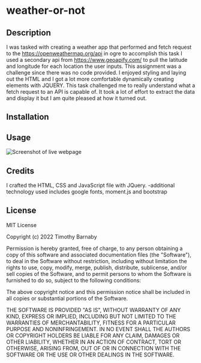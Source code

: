 # weather-or-not

## Description

I was tasked with creating a weather app that performed and fetch request to the https://openweathermap.org/api in ogre to accomplish this task I used a secondary api from https://www.geoapify.com/ to pull the latitude and longitude for each location the user inputs.  This assignment was a challenge since there was no code provided.  I enjoyed styling and laying out the HTML and I got a lot more comfortable dynamically creating elements with JQUERY.  This task challenged me to really understand what a fetch request to an API is capable of.  It took a lot of effort to extract the data and display it but I am quite pleased at how it turned out.

## Installation 


## Usage 

 <img src="assets/Screenshot-1.png"   alt="Screenshot of live webpage">
 <!-- <img src="assets/Screenshot-2.png"   alt="Screenshot of live webpage"> -->



## Credits
I crafted the HTML, CSS and JavaScript file with JQuery.
-additional technology used includes google fonts, moment.js and bootstrap

## License

MIT License

Copyright (c) 2022 Timothy Barnaby

Permission is hereby granted, free of charge, to any person obtaining a copy
of this software and associated documentation files (the "Software"), to deal
in the Software without restriction, including without limitation the rights
to use, copy, modify, merge, publish, distribute, sublicense, and/or sell
copies of the Software, and to permit persons to whom the Software is
furnished to do so, subject to the following conditions:

The above copyright notice and this permission notice shall be included in all
copies or substantial portions of the Software.

THE SOFTWARE IS PROVIDED "AS IS", WITHOUT WARRANTY OF ANY KIND, EXPRESS OR
IMPLIED, INCLUDING BUT NOT LIMITED TO THE WARRANTIES OF MERCHANTABILITY,
FITNESS FOR A PARTICULAR PURPOSE AND NONINFRINGEMENT. IN NO EVENT SHALL THE
AUTHORS OR COPYRIGHT HOLDERS BE LIABLE FOR ANY CLAIM, DAMAGES OR OTHER
LIABILITY, WHETHER IN AN ACTION OF CONTRACT, TORT OR OTHERWISE, ARISING FROM,
OUT OF OR IN CONNECTION WITH THE SOFTWARE OR THE USE OR OTHER DEALINGS IN THE
SOFTWARE.
